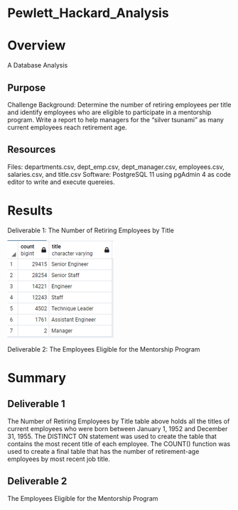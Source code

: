 # Pewlett_Hackard_Analysis

# Overview
A Database Analysis

## Purpose

Challenge Background: Determine the number of retiring employees per title and identify employees who are eligible to participate in a mentorship program. Write a report to help managers for the “silver tsunami” as many current employees reach retirement age.

## Resources
Files: departments.csv, dept_emp.csv, dept_manager.csv, employees.csv, salaries.csv, and title.csv
Software: PostgreSQL 11 using pgAdmin 4 as code editor to write and execute quereies.

# Results
Deliverable 1: The Number of Retiring Employees by Title

![Retiring_Employees_by_Title.png](https://github.com/KimberlyCrawford/Pewlett_Hackard_Analysis/blob/main/Retiring_Employees_by_Title.png)



Deliverable 2: The Employees Eligible for the Mentorship Program

# Summary

## Deliverable 1
The Number of Retiring Employees by Title table above holds all the titles of current employees who were born between January 1, 1952 and December 31, 1955. The DISTINCT ON statement was used to create the table that contains the most recent title of each employee.
The COUNT() function was used to create a final table that has the number of retirement-age employees by most recent job title.

## Deliverable 2
The Employees Eligible for the Mentorship Program